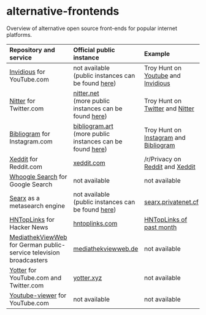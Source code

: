 # alternative-frontends
Overview of alternative open source front-ends for popular internet platforms.

|Repository and service|Official public instance|Example
|:---|:---|:---
|[Invidious](https://github.com/iv-org/invidious) for YouTube.com|not available<br>(public instances can be found [here](https://github.com/omarroth/invidious/wiki/Invidious-Instances))|Troy Hunt on [Youtube](https://www.youtube.com/user/troyhuntdotcom/videos) and [Invidious](https://invidio.us/channel/troyhuntdotcom)
|[Nitter](https://github.com/zedeus/nitter) for Twitter.com|[nitter.net](https://nitter.net/)<br>(more public instances can be found [here](https://github.com/zedeus/nitter/wiki/Instances))|Troy Hunt on [Twitter](https://twitter.com/troyhunt) and [Nitter](https://nitter.net/troyhunt)
|[Bibliogram](https://github.com/cloudrac3r/bibliogram) for Instagram.com|[bibliogram.art](https://bibliogram.art/)<br>(more public instances can be found [here](https://github.com/cloudrac3r/bibliogram/wiki/Instances))|Troy Hunt on [Instagram](https://www.instagram.com/troyhunt/) and [Bibliogram](https://bibliogram.art/u/troyhunt)
|[Xeddit](https://github.com/ErlingMK/Xeddit) for Reddit.com|[xeddit.com](https://www.xeddit.com/)|/r/Privacy on [Reddit](https://www.reddit.com/r/privacy/) and [Xeddit](https://www.xeddit.com/r/privacy/)
|[Whoogle Search](https://github.com/benbusby/whoogle-search) for Google Search|not available|not available
|[Searx](https://github.com/asciimoo/searx) as a metasearch engine|not available<br>(public instances can be found [here](https://searx.space/))|[searx.privatenet.cf](https://searx.privatenet.cf/)
|[HNTopLinks](https://github.com/eguller/hntoplinks) for Hacker News|[hntoplinks.com](http://www.hntoplinks.com/)|[HNTopLinks of past month](http://www.hntoplinks.com/month)
|[MediathekViewWeb](https://github.com/mediathekview/mediathekviewweb) for German public-service television broadcasters|[mediathekviewweb.de](https://mediathekviewweb.de/)|not available
|[Yotter](https://github.com/pluja/Yotter) for YouTube.com and Twitter.com|[yotter.xyz](https://yotter.xyz)|not available
|[Youtube-viewer](https://github.com/trizen/youtube-viewer) for YouTube.com|not available|not available
